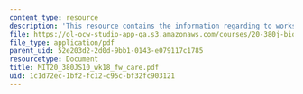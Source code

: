 ```yaml
---
content_type: resource
description: 'This resource contains the information regarding to workshop: drug carriers.'
file: https://ol-ocw-studio-app-qa.s3.amazonaws.com/courses/20-380j-biological-engineering-design-spring-2010/1c1d72ec1bf2fc12c95cbf32fc903121_MIT20_380JS10_wk18_fw_care.pdf
file_type: application/pdf
parent_uid: 52e203d2-2d0d-9bb1-0143-e079117c1785
resourcetype: Document
title: MIT20_380JS10_wk18_fw_care.pdf
uid: 1c1d72ec-1bf2-fc12-c95c-bf32fc903121
---
```

